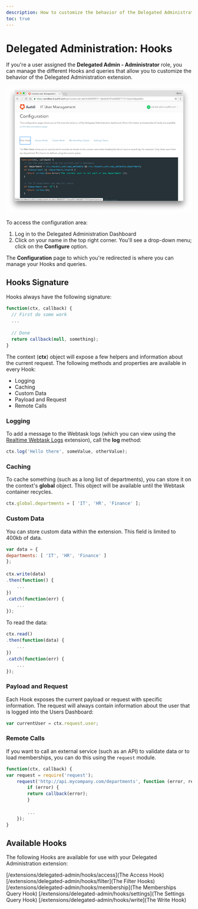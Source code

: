```yaml
---
description: How to customize the behavior of the Delegated Administration extension using Hooks
toc: true
---
```


# Delegated Administration: Hooks

If you're a user assigned the **Delegated Admin - Administrator** role, you can manage the different Hooks and queries that allow you to customize the behavior of the Delegated Administration extension. 

![](/media/articles/extensions/delegated-admin/dashboard-configuration.png)

To access the configuration area:

1. Log in to the Delegated Administration Dashboard
2. Click on your name in the top right corner. You'll see a drop-down menu; click on the **Configure** option.

The **Configuration** page to which you're redirected is where you can manage your Hooks and queries.

## Hooks Signature

Hooks always have the following signature:

```js
function(ctx, callback) {
  // First do some work
  ...

  // Done
  return callback(null, something);
}
```

The context (**ctx**) object will expose a few helpers and information about the current request. The following methods and properties are available in every Hook:

* Logging
* Caching
* Custom Data
* Payload and Request
* Remote Calls

### Logging

To add a message to the Webtask logs (which you can view using the [Realtime Webtask Logs](/extensions/realtime-webtask-logs) extension), call the **log** method:

```js
ctx.log('Hello there', someValue, otherValue);
  ```

### Caching

To cache something (such as a long list of departments), you can store it on the context's **global** object. This object will be available until the Webtask container recycles.

```js
ctx.global.departments = [ 'IT', 'HR', 'Finance' ];
```

### Custom Data

You can store custom data within the extension. This field is limited to 400kb of data.

```js
var data = {
departments: [ 'IT', 'HR', 'Finance' ]
};

ctx.write(data)
.then(function() {
    ...
})
.catch(function(err) {
    ...
});
```

To read the data:

```js
ctx.read()
.then(function(data) {
    ...
})
.catch(function(err) {
    ...
});
```

### Payload and Request

Each Hook exposes the current payload or request with specific information. The request will always contain information about the user that is logged into the Users Dashboard:

```js
var currentUser = ctx.request.user;
```

### Remote Calls

If you want to call an external service (such as an API) to validate data or to load memberships, you can do this using the `request` module.

```js
function(ctx, callback) {
var request = require('request');
    request('http://api.mycompany.com/departments', function (error, response, body) {
        if (error) {
        return callback(error);
        }

        ...
    });
}
```

## Available Hooks

The following Hooks are available for use with your Delegated Administration extension:

[/extensions/delegated-admin/hooks/access](The Access Hook)
[/extensions/delegated-admin/hooks/filter](The Filter Hooks)
[/extensions/delegated-admin/hooks/membership](The Memberships Query Hook)
[/extensions/delegated-admin/hooks/settings](The Settings Query Hook)
[/extensions/delegated-admin/hooks/write](The Write Hook)
